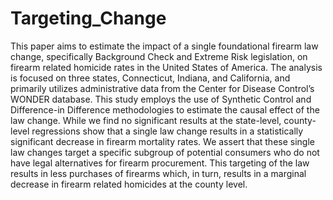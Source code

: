 # Targeting_Change
This paper aims to estimate the impact of a single foundational firearm law change, 
specifically Background Check and Extreme Risk legislation, on firearm related homicide rates 
in the United States of America. The analysis is focused on three states, Connecticut, Indiana, 
and California, and primarily utilizes administrative data from the Center for Disease Control’s 
WONDER database. This study employs the use of Synthetic Control and Difference-in
Difference methodologies to estimate the causal effect of the law change. While we find no 
significant results at the state-level, county-level regressions show that a single law change 
results in a statistically significant decrease in firearm mortality rates. We assert that these single 
law changes target a specific subgroup of potential consumers who do not have legal alternatives 
for firearm procurement. This targeting of the law results in less purchases of firearms which, in 
turn, results in a marginal decrease in firearm related homicides at the county level.
